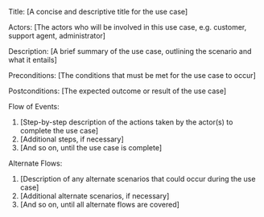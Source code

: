 
Title: [A concise and descriptive title for the use case]

Actors: [The actors who will be involved in this use case, e.g. customer, support agent, administrator]

Description: [A brief summary of the use case, outlining the scenario and what it entails]

Preconditions: [The conditions that must be met for the use case to occur]

Postconditions: [The expected outcome or result of the use case]

Flow of Events:

1.  [Step-by-step description of the actions taken by the actor(s) to complete the use case]
2.  [Additional steps, if necessary]
3.  [And so on, until the use case is complete]

Alternate Flows:

1.  [Description of any alternate scenarios that could occur during the use case]
2.  [Additional alternate scenarios, if necessary]
3.  [And so on, until all alternate flows are covered]